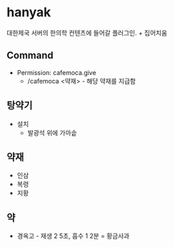 # hanyak

대한제국 서버의 한의학 컨텐츠에 들어갈 플러그인. + 집어치움

## Command
- Permission: cafemoca.give
  - /cafemoca <약재> - 해당 약재를 지급함
  
## 탕약기
- 설치
  - 발광석 위에 가마솥

## 약재
- 인삼
- 복령
- 지황

## 약
- 경옥고 - 재생 2 5초, 흡수 1 2분 = 황금사과

